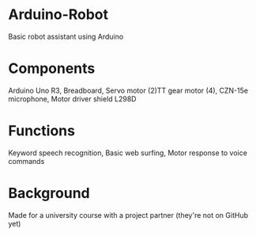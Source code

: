 # Arduino-Robot
Basic robot assistant using Arduino


# Components 
Arduino Uno R3, Breadboard, Servo motor (2)TT gear motor (4), CZN-15e microphone, Motor driver shield L298D

# Functions
Keyword speech recognition, Basic web surfing, Motor response to voice commands


# Background
Made for a university course with a project partner (they're not on GitHub yet)
